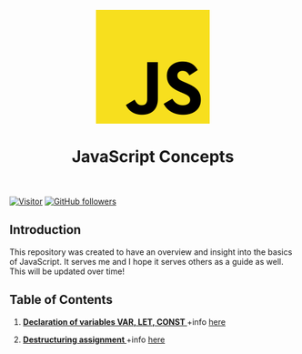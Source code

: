 <h1 align="center">
<br>
  <img src="./images/JSLogo.png"  width=200" />
  <br>
    <br>
   JavaScript Concepts     
  <br><br>
</h1>
 

[![Visitor](https://visitor-badge.laobi.icu/badge?page_id=clarethe)](https://github.com/clarethe) [![GitHub followers](https://img.shields.io/github/followers/clarethe.svg?style=social&label=Follow)](https://github.com/clarethe?tab=followers)


## Introduction

This repository was created to have an overview and insight into the basics of JavaScript. It serves me and I hope it serves others as a guide as well. This will be updated over time!

## Table of Contents

1. **[Declaration of variables VAR, LET, CONST ](https://github.com/clarethe/javascript-syntax/blob/main/variables-var-let-const.md)**  +info [here](https://dmitripavlutin.com/javascript-variables-const-let-var/)  

2. **[Destructuring assignment ](https://github.com/clarethe/javascript-syntax/blob/main/destructuring-assigment.md)**  +info [here](https://developer.mozilla.org/en-US/docs/Web/JavaScript/Reference/Operators/Destructuring_assignment)  
